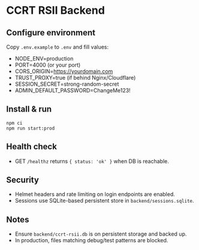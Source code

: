 # CCRT RSII Backend

## Configure environment
Copy `.env.example` to `.env` and fill values:
- NODE_ENV=production
- PORT=4000 (or your port)
- CORS_ORIGIN=https://yourdomain.com
- TRUST_PROXY=true (if behind Nginx/Cloudflare)
- SESSION_SECRET=strong-random-secret
- ADMIN_DEFAULT_PASSWORD=ChangeMe123!

## Install & run
```
npm ci
npm run start:prod
```

## Health check
- GET `/healthz` returns `{ status: 'ok' }` when DB is reachable.

## Security
- Helmet headers and rate limiting on login endpoints are enabled.
- Sessions use SQLite-based persistent store in `backend/sessions.sqlite`.

## Notes
- Ensure `backend/ccrt-rsii.db` is on persistent storage and backed up.
- In production, files matching debug/test patterns are blocked.
